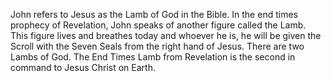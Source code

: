John refers to Jesus as the Lamb of God in the Bible. In the end times prophecy of Revelation, John speaks of another figure called the Lamb. This figure lives and breathes today and whoever he is, he will be given the Scroll with the Seven Seals from the right hand of Jesus. There are two Lambs of God.
The End Times Lamb from Revelation is the second in command to Jesus Christ on Earth.
